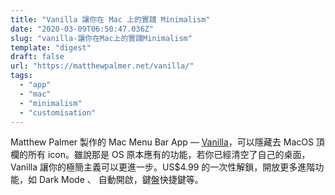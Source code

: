 ```yaml
---
title: "Vanilla 讓你在 Mac 上的實踐 Minimalism"
date: "2020-03-09T06:50:47.036Z"
slug: "vanilla-讓你在Mac上的實踐Minimalism"
template: "digest"
draft: false
url: "https://matthewpalmer.net/vanilla/"
tags:
  - "app"
  - "mac"
  - "minimalism"
  - "customisation"
---
```


Matthew Palmer 製作的 Mac Menu Bar App — [Vanilla](https://matthewpalmer.net/vanilla/)，可以隱藏去 MacOS 頂欄的所有 icon。雖說那是 OS 原本應有的功能，若你已經清空了自己的桌面，Vanilla 讓你的極簡主義可以更進一步。US\$4.99 的一次性解鎖，開放更多進階功能，如 Dark Mode 、 自動開啟，鍵盤快捷鍵等。
